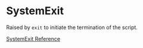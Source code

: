 # SystemExit

Raised by `exit` to initiate the termination of the script.

[SystemExit Reference](https://ruby-doc.org/core-2.5.0/SystemExit.html)
